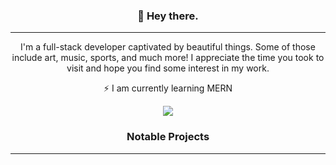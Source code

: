 <h3 align="center">👻  Hey there.</h3>

---

<p align="center">I'm a full-stack developer captivated by beautiful things. Some of those include art, music, sports, and much more! I appreciate the time you took to visit and hope you find some interest in my work.</p>

<p align="center">⚡ I am currently learning MERN</p>


<div align="center">
  <img src="https://github-readme-streak-stats.herokuapp.com/?user=brandontaylor156&theme=monokai&hide_border=false" />
</div>

<h3 align="center">Notable Projects</h3>

---
